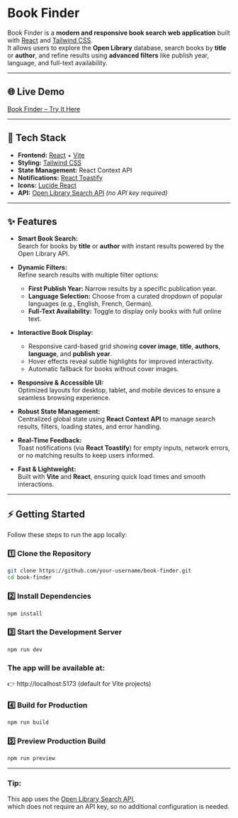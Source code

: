 # Book Finder

Book Finder is a **modern and responsive book search web application** built with [React](https://react.dev/) and [Tailwind CSS](https://tailwindcss.com/).  
It allows users to explore the **Open Library** database, search books by **title** or **author**, and refine results using **advanced filters** like publish year, language, and full-text availability.

---

## 🌐 Live Demo
[Book Finder – Try It Here](https://lvzv6f-5173.csb.app/)

---

## 🚀 Tech Stack
- **Frontend:** [React](https://react.dev/) + [Vite](https://vitejs.dev/)
- **Styling:** [Tailwind CSS](https://tailwindcss.com/)
- **State Management:** React Context API
- **Notifications:** [React Toastify](https://fkhadra.github.io/react-toastify/)
- **Icons:** [Lucide React](https://lucide.dev/)
- **API:** [Open Library Search API](https://openlibrary.org/developers/api) *(no API key required)*

---

## ✨ Features

- **Smart Book Search:**  
  Search for books by **title** or **author** with instant results powered by the Open Library API.

- **Dynamic Filters:**  
  Refine search results with multiple filter options:
  - **First Publish Year:** Narrow results by a specific publication year.
  - **Language Selection:** Choose from a curated dropdown of popular languages (e.g., English, French, German).
  - **Full-Text Availability:** Toggle to display only books with full online text.

- **Interactive Book Display:**  
  - Responsive card-based grid showing **cover image**, **title**, **authors**, **language**, and **publish year**.  
  - Hover effects reveal subtle highlights for improved interactivity.  
  - Automatic fallback for books without cover images.

- **Responsive & Accessible UI:**  
  Optimized layouts for desktop, tablet, and mobile devices to ensure a seamless browsing experience.

- **Robust State Management:**  
  Centralized global state using **React Context API** to manage search results, filters, loading states, and error handling.

- **Real-Time Feedback:**  
  Toast notifications (via **React Toastify**) for empty inputs, network errors, or no matching results to keep users informed.

- **Fast & Lightweight:**  
  Built with **Vite** and **React**, ensuring quick load times and smooth interactions.

---

## ⚡ Getting Started

Follow these steps to run the app locally:

### 1️⃣ Clone the Repository
```bash
git clone https://github.com/your-username/book-finder.git
cd book-finder
```
### 2️⃣ Install Dependencies
```bash
npm install
```
### 3️⃣ Start the Development Server
```bash
npm run dev
```
### The app will be available at:
👉 http://localhost:5173 (default for Vite projects)

### 4️⃣ Build for Production
```bash
npm run build
```
### 5️⃣ Preview Production Build
```bash
npm run preview
```
---
### Tip:  
This app uses the [Open Library Search API](https://openlibrary.org/developers/api),  
which does not require an API key, so no additional configuration is needed.

